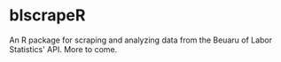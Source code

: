 <!-- README.md is generated from README.Rmd. Please edit that file -->
blscrapeR
=========

An R package for scraping and analyzing data from the Beuaru of Labor Statistics' API. More to come.
